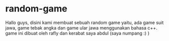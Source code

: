 # random-game
Hallo guys, disini kami membuat sebuah random game yaitu, ada game suit jawa, game tebak angka dan game ular jawa menggunakan bahasa c++. game ini dibuat oleh rafly dan kerabat saya abdul (saya numpang :) )

